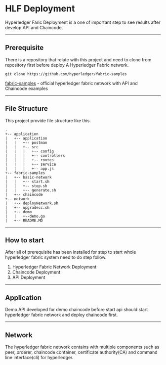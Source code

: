 # HLF Deployment
Hyperledger Faric Deployment is a one of important step to see results after develop API and Chaincode.

------------------------------------------
## Prerequisite
There is a repository that relate with this project and need to clone from repository first before deploy A Hyperledger Fabric network.

`git clone https://github.com/hyperledger/fabric-samples`

[fabric-samples](https://github.com/hyperledger/fabric-samples) - official hyperledger fabric network with API and Chaincode examples

------------------------------------------
## File Structure
This project provide file structure like this.

```
.
+-- application
|   +-- application
|   |   +-- postman
|   |   +-- src
|   |   |   +-- config
|   |   |   +-- controllers
|   |   |   +-- routes
|   |   |   +-- service
|   |   |   +-- app.js
+-- fabric-samples
|   +-- basic-network
|   |   +-- start.sh
|   |   +-- stop.sh
|   |   +-- generate.sh
|   +-- chaincode
+-- network
|   +-- deployNetwork.sh
|   +-- upgradecc.sh
|   +-- demo
|   |   +--demo.go
|   +-- README.MD
```
------------------------------------------
## How to start
After all of prerequisite has been installed for step to start whole hyperledger fabric system need to do step follow.

1. Hyperledger Fabric Network Deployment
2. Chaincode Deployment
3. API Deployment

------------------------------------------
## Application
Demo API developed for demo chaincode before start api should start hyperledger fabric network and deploy chaincode first.

------------------------------------------
## Network
The hyperledger fabric network contains with multiple components such as peer, orderer, chaincode container, certificate authority(CA) and command line interface(cli) for hyperledger.